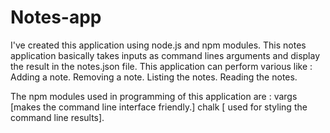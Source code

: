 # Notes-app

I've created this application using node.js and npm modules.
This notes application basically takes inputs as command lines arguments and display the result in the notes.json file.
This application can perform various like :
Adding a note.
Removing a note.
Listing the notes.
Reading the notes.

The npm modules used in programming of this application are :
vargs [makes the command line interface friendly.]
chalk [ used for styling the command line results].



